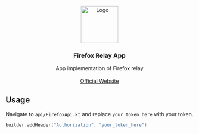 <p align="center">
  <a href="https://github.com/othneildrew/Best-README-Template">
    <img src="https://github.com/blocto/blocto-android-ui/assets/7845979/5cfdb698-a455-4bd9-a6d2-b13723795086" alt="Logo" width="100" height="100">
  </a>

  <h3 align="center">Firefox Relay App</h3>

  <p align="center">
    App implementation of Firefox relay
    <br />
    <br />
    <a href="https://relay.firefox.com/">Official Website</a>
<!--     · -->
<!--     <a href="https://www.figma.com/file/zNhbCeUmV3s5qBKtHY0l9l/0.-Assets-Design-System?type=design&node-id=2100-2325&mode=design&t=EcgPDh82rI71YdAz-0">Design System</a> -->
</p>

## Usage

Navigate to `api/FirefoxApi.kt` and replace `your_token_here` with your token.
```kotlin
builder.addHeader("Authorization", "your_token_here")
```
